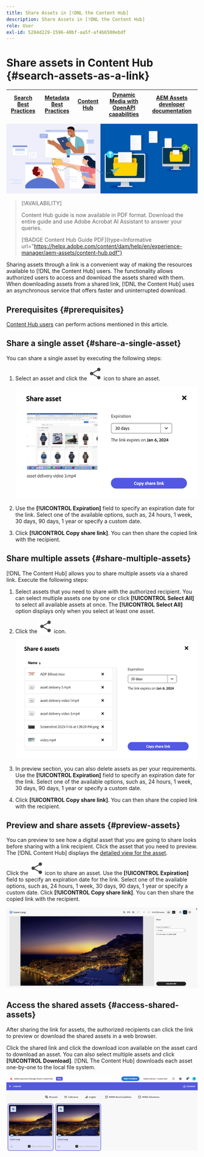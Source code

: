```yaml
---
title: Share Assets in [!DNL the Content Hub]
description: Share Assets in [!DNL the Content Hub]
role: User
exl-id: 5284d229-1596-40bf-aa5f-af4b6500ebdf
---
```

# Share assets in Content Hub {#search-assets-as-a-link}

| [Search Best Practices](/help/assets/search-best-practices.md) |[Metadata Best Practices](/help/assets/metadata-best-practices.md)|[Content Hub](/help/assets/product-overview.md)|[Dynamic Media with OpenAPI capabilities](/help/assets/dynamic-media-open-apis-overview.md)|[AEM Assets developer documentation](https://developer.adobe.com/experience-cloud/experience-manager-apis/)|
| ------------- | --------------------------- |---------|----|-----|

![Share assets banner image](assets/share-assets-banner.png)

>[!AVAILABILITY]
>
>Content Hub guide is now available in PDF format. Download the entire guide and use Adobe Acrobat AI Assistant to answer your queries. 
>
>[!BADGE Content Hub Guide PDF]{type=Informative url="https://helpx.adobe.com/content/dam/help/en/experience-manager/aem-assets/content-hub.pdf"}

Sharing assets through a link is a convenient way of making the resources available to [!DNL the Content Hub] users. The functionality allows authorized users to access and download the assets shared with them. When downloading assets from a shared link, [!DNL the Content Hub] uses an asynchronous service that offers faster and uninterrupted download.

## Prerequisites {#prerequisites}

[Content Hub users](deploy-content-hub.md#onboard-content-hub-users) can perform actions mentioned in this article.

## Share a single asset {#share-a-single-asset}

You can share a single asset by executing the following steps: 

1. Select an asset and click the ![share icon](assets/share.svg) icon to share an asset. 

    ![Sharing single asset](assets/sharing-single-asset.png)

1. Use the **[!UICONTROL Expiration]** field to specify an expiration date for the link. Select one of the available options, such as, 24 hours, 1 week, 30 days, 90 days, 1 year or specify a custom date.  

1. Click **[!UICONTROL Copy share link]**. You can then share the copied link with the recipient.
 
## Share multiple assets {#share-multiple-assets}

[!DNL The Content Hub] allows you to share multiple assets via a shared link. Execute the following steps: 

1. Select assets that you need to share with the authorized recipient. You can select multiple assets one by one or click **[!UICONTROL Select All]** to select all available assets at once. The **[!UICONTROL Select All]** option displays only when you select at least one asset.

1. Click the ![share icon](assets/share.svg) icon. 

    ![Sharing multiple assets](assets/sharing-multiple-assets.png)

1. In preview section, you can also delete assets as per your requirements. Use the **[!UICONTROL Expiration]** field to specify an expiration date for the link. Select one of the available options, such as, 24 hours, 1 week, 30 days, 90 days, 1 year or specify a custom date.  

1. Click **[!UICONTROL Copy share link]**. You can then share the copied link with the recipient. 

## Preview and share assets {#preview-assets}

You can preview to see how a digital asset that you are going to share looks before sharing with a link recipient. Click the asset that you need to preview. The [!DNL Content Hub] displays the [detailed view for the asset](asset-properties-content-hub.md). 

Click the ![share icon](assets/share.svg) icon to share an asset. Use the **[!UICONTROL Expiration]** field to specify an expiration date for the link. Select one of the available options, such as, 24 hours, 1 week, 30 days, 90 days, 1 year or specify a custom date. Click **[!UICONTROL Copy share link]**. You can then share the copied link with the recipient. 

![Preview assets in Content Hub](assets/preview-assets-content-hub.png)

## Access the shared assets {#access-shared-assets}

After sharing the link for assets, the authorized recipients can click the link to preview or download the shared assets in a web browser. 

Click the shared link and click the download icon available on the asset card to download an asset.  You can also select multiple assets and click **[!UICONTROL Download]**. <!--You can either download original assets or Original+Renditions of an asset.--> [!DNL The Content Hub] downloads each asset one-by-one to the local file system.

![Access Shared Links](assets/content-hub-access-shared-links.png)

